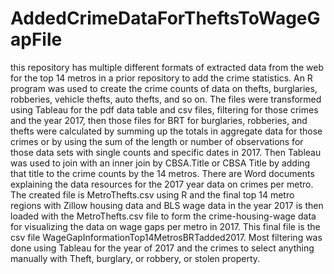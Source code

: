 # AddedCrimeDataForTheftsToWageGapFile

this repository has multiple different formats of extracted data from the web for the top 14 metros in a prior repository to add the crime statistics. An R program was used to create the crime counts of data on thefts, burglaries, robberies, vehicle thefts, auto thefts, and so on. The files were transformed using Tableau for the pdf data table and csv files, filtering for those crimes and the year 2017, then those files for BRT for burglaries, robberies, and thefts were calculated by summing up the totals in aggregate data for those crimes or by using the sum of the length or number of observations for those data sets with single counts and specific dates in 2017. Then Tableau was used to join with an inner join by CBSA.Title or CBSA Title by adding that title to the crime counts by the 14 metros. There are Word documents explaining the data resources for the 2017 year data on crimes per metro. The created file is MetroThefts.csv using R and the final top 14 metro regions with Zillow housing data and BLS wage data in the year 2017 is then loaded with the MetroThefts.csv file to form the crime-housing-wage data for visualizing the data on wage gaps per metro in 2017. This final file is the csv file WageGapInformationTop14MetrosBRTadded2017. Most filtering was done using Tableau for the year of 2017 and the crimes to select anything manually with Theft, burglary, or robbery, or stolen property.
